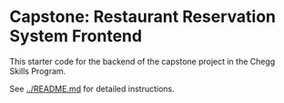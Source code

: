 # Capstone: Restaurant Reservation System Frontend

This starter code for the backend of the capstone project in the Chegg Skills Program.

See [../README.md](../README.md) for detailed instructions.
